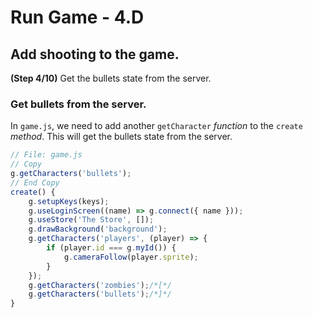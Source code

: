 # Run Game - 4.D

## Add shooting to the game.

**(Step 4/10)** Get the bullets state from the server.

### Get bullets from the server.

In `game.js`, we need to add another `getCharacter` _function_ to the `create` _method_. This will get the bullets state from the server.

``` javascript
// File: game.js
// Copy
g.getCharacters('bullets');
// End Copy
create() {
	g.setupKeys(keys);
	g.useLoginScreen((name) => g.connect({ name }));
	g.useStore('The Store', []);
	g.drawBackground('background');
	g.getCharacters('players', (player) => {
		if (player.id === g.myId()) {
			g.cameraFollow(player.sprite);
		}
	});
	g.getCharacters('zombies');/*[*/
	g.getCharacters('bullets');/*]*/
}
```
